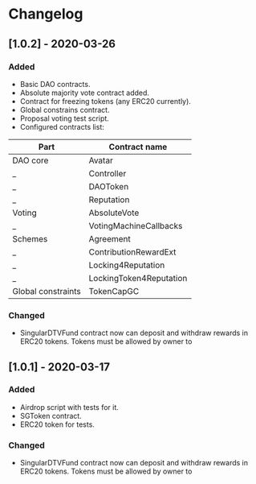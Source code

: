 # Changelog

## [1.0.2] - 2020-03-26

### Added

- Basic DAO contracts.
- Absolute majority vote contract added.
- Contract for freezing tokens (any ERC20 currently).
- Global constrains contract.
- Proposal voting test script.
- Configured contracts list:    

Part                | Contract name
-------------       | -------------
 DAO core           | Avatar
 _                  | Controller
 _                  | DAOToken
 _                  | Reputation
 Voting             | AbsoluteVote
 _                  | VotingMachineCallbacks
 Schemes            | Agreement
 _                  | ContributionRewardExt
 _                  | Locking4Reputation
 _                  | LockingToken4Reputation
Global constraints  | TokenCapGC






### Changed

- SingularDTVFund contract now can deposit and withdraw rewards in ERC20 tokens. Tokens must be allowed by owner to 

## [1.0.1] - 2020-03-17

### Added

- Airdrop script with tests for it.
- SGToken contract.
- ERC20 token for tests.

### Changed

- SingularDTVFund contract now can deposit and withdraw rewards in ERC20 tokens. Tokens must be allowed by owner to 